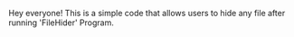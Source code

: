 Hey everyone!
This is a simple code that allows users to hide any file after running 'FileHider' Program.
